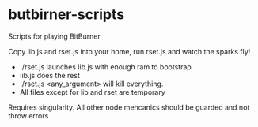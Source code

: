# butbirner-scripts
Scripts for playing BitBurner

Copy lib.js and rset.js into your home, run rset.js and watch the sparks fly!

* ./rset.js launches lib.js with enough ram to bootstrap
* lib.js does the rest
* ./rset.js <any_argument> will kill everything.
* All files except for lib and rset are temporary

Requires singularity. All other node mehcanics should be guarded and not throw errors

